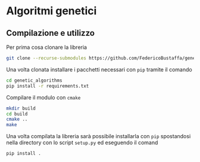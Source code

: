 # Algoritmi genetici

## Compilazione e utilizzo

Per prima cosa clonare la libreria

```bash
git clone --recurse-submodules https://github.com/FedericoBustaffa/genetic_algorithms.git
```

Una volta clonata installare i pacchetti necessari con `pip` tramite il comando

```bash
cd genetic_algorithms
pip install -r requirements.txt
```

Compilare il modulo con `cmake`

```bash
mkdir build
cd build
cmake ..
make
```

Una volta compilata la libreria sarà possibile
installarla con `pip` spostandosi nella directory con
lo script `setup.py` ed eseguendo il comand

```bash
pip install .
```
